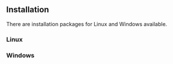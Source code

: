 ## Installation

There are installation packages for Linux and Windows available.

### Linux

### Windows